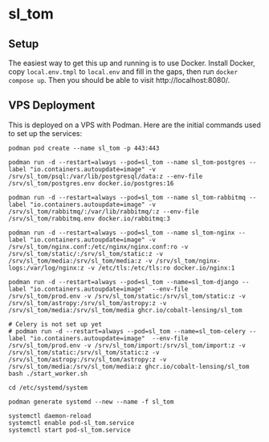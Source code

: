 # sl_tom

## Setup

The easiest way to get this up and running is to use Docker. Install Docker, copy `local.env.tmpl` to `local.env` and fill in the gaps, then run `docker compose up`. Then you should be able to visit http://localhost:8080/.

## VPS Deployment

This is deployed on a VPS with Podman. Here are the initial commands used to set up the services:

```
podman pod create --name sl_tom -p 443:443

podman run -d --restart=always --pod=sl_tom --name sl_tom-postgres --label "io.containers.autoupdate=image" -v /srv/sl_tom/psql:/var/lib/postgresql/data:z --env-file /srv/sl_tom/postgres.env docker.io/postgres:16

podman run -d --restart=always --pod=sl_tom --name sl_tom-rabbitmq --label "io.containers.autoupdate=image" -v /srv/sl_tom/rabbitmq/:/var/lib/rabbitmq/:z --env-file /srv/sl_tom/rabbitmq.env docker.io/rabbitmq:3

podman run -d --restart=always --pod=sl_tom --name sl_tom-nginx --label "io.containers.autoupdate=image" -v /srv/sl_tom/nginx.conf:/etc/nginx/nginx.conf:ro -v /srv/sl_tom/static/:/srv/sl_tom/static:z -v /srv/sl_tom/media:/srv/sl_tom/media:z -v /srv/sl_tom/nginx-logs:/var/log/nginx:z -v /etc/tls:/etc/tls:ro docker.io/nginx:1

podman run -d --restart=always --pod=sl_tom --name=sl_tom-django --label "io.containers.autoupdate=image"  --env-file /srv/sl_tom/prod.env -v /srv/sl_tom/static:/srv/sl_tom/static:z -v /srv/sl_tom/astropy:/srv/sl_tom/astropy:z -v /srv/sl_tom/media:/srv/sl_tom/media ghcr.io/cobalt-lensing/sl_tom

# Celery is not set up yet
# podman run -d --restart=always --pod=sl_tom --name=sl_tom-celery --label "io.containers.autoupdate=image"  --env-file /srv/sl_tom/prod.env -v /srv/sl_tom/import:/srv/sl_tom/import:z -v /srv/sl_tom/static:/srv/sl_tom/static:z -v /srv/sl_tom/astropy:/srv/sl_tom/astropy:z -v /srv/sl_tom/media:/srv/sl_tom/media:z ghcr.io/cobalt-lensing/sl_tom bash ./start_worker.sh

cd /etc/systemd/system

podman generate systemd --new --name -f sl_tom

systemctl daemon-reload
systemctl enable pod-sl_tom.service
systemctl start pod-sl_tom.service
```